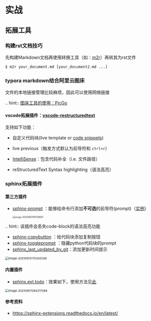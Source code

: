 # 实战

## 拓展工具

### 构建rst文档技巧

先构建Markdown文档再使用转换工具（如：[m2r](https://github.com/miyakogi/m2r)）再转其为rst文件

~~~~~~~~bash
$ m2r your_document.md [your_document2.md ...]
~~~~~~~~

### typora markdown结合阿里云图床

文件的本地链接管理比较麻烦，因此可以使用网络链接

.. hint:: [图床工具的使用：PicGo](https://www.jianshu.com/p/9d91355e8418)

#### vscode拓展插件：[vscode-restructuredtext](https://github.com/vscode-restructuredtext/vscode-restructuredtext)

支持如下功能：

* 自定义代码块(live template or [code snippets](https://docs.restructuredtext.net/articles/snippets.html))

* live previous（触发方式默认为前导符和 `ctrl+r`）

* [IntelliSense](https://docs.restructuredtext.net/articles/intellisense.html)：包含代码补全（i.e. 文件路径）

* reStructuredText Syntax highlighting（语法高亮）

### sphinx拓展插件

#### 第三方插件

* [sphinx-prompt](https://sphinx-extensions.readthedocs.io/en/latest/sphinx-prompt.html) ：能够给命令行添加**不可选**的前导符(prompt)（[实例](http://sbrunner.github.io/sphinx-prompt/)）

  <img src="https://natsu-akatsuki.oss-cn-guangzhou.aliyuncs.com/img/image-20210907091138001.png" alt="image-20210907091138001" style="zoom:50%; " />

.. hint:: 该插件会丢失code-block的语法高亮功能

* [sphinx-copybutton](https://github.com/executablebooks/sphinx-copybutton) ：给代码块添加复制按钮
* [sphinx-toggleprompt](https://sphinx-toggleprompt.readthedocs.io/en/master/) ：隐藏python代码块的prompt
* [sphinx_last_updated_by_git](https://github.com/mgeier/sphinx-last-updated-by-git)：添加更新时间提示

<img src="https://natsu-akatsuki.oss-cn-guangzhou.aliyuncs.com/img/image-20210912170245248.png" alt="image-20210912170245248" style="zoom:67%;" />

#### 内置插件

* [sphinx.ext.todo](https://www.sphinx-doc.org/en/master/usage/extensions/todo.html#confval-todo_include_todos)：效果如下，使用方法见[此](https://stackoverflow.com/questions/22290548/sphinx-todo-box-not-showing/22290786)

<img src="../../../../../.config/Typora/typora-user-images/image-20210907084217088.png" alt="image-20210907084217088" style="zoom:67%; " />

#### 参考资料

* https://sphinx-extensions.readthedocs.io/en/latest/

